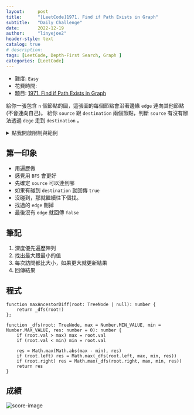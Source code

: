 ```yaml
---
layout:     post
title:      "[LeetCode]1971. Find if Path Exists in Graph"
subtitle:   "Daily Challenge"
date:       2022-12-19
author:     "linyejoe2"
header-style: text
catalog: true
# description: 
tags: [LeetCode, Depth-First Search, Graph ]
categories: [LeetCode]
---
```


+ 難度: `Easy`
+ 花費時間:
+ 題目: [1971. Find if Path Exists in Graph](https://leetcode.com/problems/find-if-path-exists-in-graph/)

給你一張包含 `n` 個節點的圖，這張圖的每個節點會沿著邊緣 `edge` 連向其他節點(不會連向自己)。
給你 `source` 跟 `destination` 兩個節點，判斷 `source` 有沒有辦法透過 `dege` 走到 `destination` 。

<!--more-->

<details><summary>點我開啟限制與範例</summary>

**限制:**

+ `1 <= n <= 2 * 10^5`
+ `0 <= edges.length <= 2 * 10^5`
+ `edges[i].length == 2`
+ `0 <= ui, vi <= n - 1`
+ `ui != vi`
+ `0 <= source, destination <= n - 1`
+ There are no duplicate edges.
+ There are no self edges.

**Example 1:**

![example-image-1](https://assets.leetcode.com/uploads/2021/08/14/validpath-ex1.png)

```=
Input: n = 3, edges = [[0,1],[1,2],[2,0]], source = 0, destination = 2
Output: true
Explanation: There are two paths from vertex 0 to vertex 2:
- 0 → 1 → 2
- 0 → 2
```

**Example 2:**

![example-image-2](https://assets.leetcode.com/uploads/2021/08/14/validpath-ex2.png)

```=
Input: n = 6, edges = [[0,1],[0,2],[3,5],[5,4],[4,3]], source = 0, destination = 5
Output: false
Explanation: There is no path from vertex 0 to vertex 5.
```

</details>

## 第一印象

+ 用遍歷做
+ 感覺用 `BFS` 會更好
+ 先確定 `source` 可以連到哪
+ 如果有碰到 `destination` 就回傳 `true`
+ 沒碰到，那就繼續往下個找。
+ 找過的 `edge` 刪掉
+ 最後沒有 `edge` 就回傳 `false`

## 筆記

1. 深度優先遍歷陣列
2. 找出最大跟最小的值
3. 每次訪問都比大小，如果更大就更新結果
4. 回傳結果

## 程式

```ts=
function maxAncestorDiff(root: TreeNode | null): number {
    return _dfs(root!)
};

function _dfs(root: TreeNode, max = Number.MIN_VALUE, min = Number.MAX_VALUE, res: number = 0): number {
    if (root.val > max) max = root.val
    if (root.val < min) min = root.val

    res = Math.max(Math.abs(max - min), res)
    if (root.left) res = Math.max(_dfs(root.left, max, min, res))
    if (root.right) res = Math.max(_dfs(root.right, max, min, res))
    return res
}

```

## 成績

<!-- Language|Runtime|Beats|Memory Usage|Beats
-|-|-|-|-
TS iterative|91 ms|74.63%|44.7 MB|18.41%
TS recursive|80 ms|82.21%|43.9 MB|87.98% -->

![score-image](https://i.imgur.com/5r3jarm.png)

<!-- ##### 參考資料

+ [discuss]

[discuss]: https://leetcode.com/problems/house-robber/discuss/156523/From-good-to-great.-How-to-approach-most-of-DP-problems. -->
